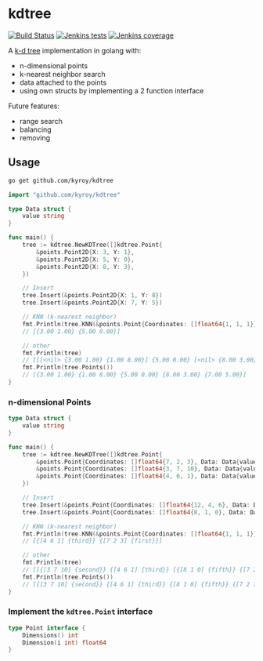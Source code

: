 # kdtree

[![Build Status](https://jenkins.kyroy.com/job/github.com-kyroy/job/kdtree/job/master/badge/icon)](https://jenkins.kyroy.com/job/github.com-kyroy/job/kdtree/job/master/)
[![Jenkins tests](https://img.shields.io/jenkins/t/https/jenkins.kyroy.com/job/github.com-kyroy/job/kdtree/job/master.svg)](https://jenkins.kyroy.com/job/github.com-kyroy/job/kdtree/job/master/)
[![Jenkins coverage](https://img.shields.io/jenkins/c/https/jenkins.kyroy.com/job/github.com-kyroy/job/kdtree/job/master.svg)](https://jenkins.kyroy.com/job/github.com-kyroy/job/kdtree/job/master/)

A [k-d tree](https://en.wikipedia.org/wiki/K-d_tree) implementation in golang with:
- n-dimensional points
- k-nearest neighbor search
- data attached to the points
- using own structs by implementing a 2 function interface 

Future features:
- range search
- balancing
- removing 


## Usage

```bash
go get github.com/kyroy/kdtree
```

```go
import "github.com/kyroy/kdtree"
````

```go
type Data struct {
	value string
}

func main() {
	tree := kdtree.NewKDTree([]kdtree.Point{
		&points.Point2D{X: 3, Y: 1},
		&points.Point2D{X: 5, Y: 0},
		&points.Point2D{X: 8, Y: 3},
	})

	// Insert
	tree.Insert(&points.Point2D{X: 1, Y: 8})
	tree.Insert(&points.Point2D{X: 7, Y: 5})

	// KNN (k-nearest neighbor)
	fmt.Println(tree.KNN(&points.Point{Coordinates: []float64{1, 1, 1}}, 2))
	// [{3.00 1.00} {5.00 0.00}]

	// other
	fmt.Println(tree)
	// [[[<nil> {3.00 1.00} {1.00 8.00}] {5.00 0.00} [<nil> {8.00 3.00} {7.00 5.00}]]]
	fmt.Println(tree.Points())
	// [{3.00 1.00} {1.00 8.00} {5.00 0.00} {8.00 3.00} {7.00 5.00}]
}
```

### n-dimensional Points
```go
type Data struct {
	value string
}

func main() {
	tree := kdtree.NewKDTree([]kdtree.Point{
		&points.Point{Coordinates: []float64{7, 2, 3}, Data: Data{value: "first"}},
		&points.Point{Coordinates: []float64{3, 7, 10}, Data: Data{value: "second"}},
		&points.Point{Coordinates: []float64{4, 6, 1}, Data: Data{value: "third"}},
	})

	// Insert
	tree.Insert(&points.Point{Coordinates: []float64{12, 4, 6}, Data: Data{value: "fourth"}})
	tree.Insert(&points.Point{Coordinates: []float64{8, 1, 0}, Data: Data{value: "fifth"}})

	// KNN (k-nearest neighbor)
	fmt.Println(tree.KNN(&points.Point{Coordinates: []float64{1, 1, 1}}, 2))
	// [{[4 6 1] {third}} {[7 2 3] {first}}]

	// other
	fmt.Println(tree)
	// [[{[3 7 10] {second}} {[4 6 1] {third}} [{[8 1 0] {fifth}} {[7 2 3] {first}} {[12 4 6] {fourth}}]]]
	fmt.Println(tree.Points())
	// [{[3 7 10] {second}} {[4 6 1] {third}} {[8 1 0] {fifth}} {[7 2 3] {first}} {[12 4 6] {fourth}}]
}
```


### Implement the `kdtree.Point` interface

```go
type Point interface {
	Dimensions() int
	Dimension(i int) float64
}
```
